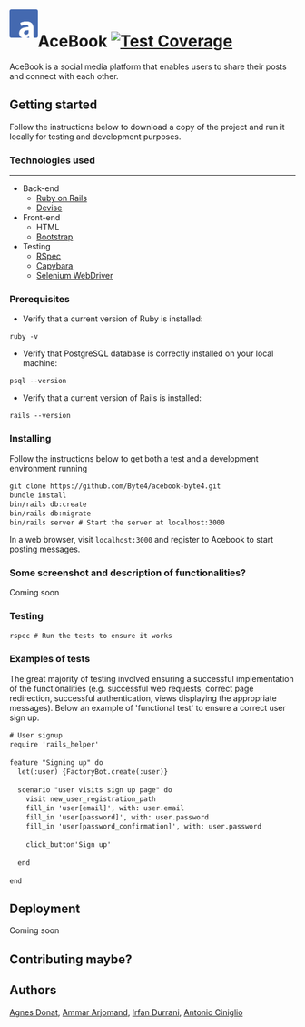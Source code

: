 <img src="/public/logo.png" align="left" height="50" width="50">

# AceBook [![Test Coverage](https://api.codeclimate.com/v1/badges/70ad0217d63f10aac886/test_coverage)](https://codeclimate.com/github/Byte4/acebook-byte4/test_coverage)

AceBook is a social media platform that enables users to share their posts and connect with each other.

## Getting started

Follow the instructions below to download a copy of the project and run it locally for testing and development purposes.

### Technologies used
----
- Back-end
  - [Ruby on Rails](http://rubyonrails.org/)
  - [Devise](https://github.com/plataformatec/devise)
- Front-end
  - HTML
  - [Bootstrap](https://getbootstrap.com/)
- Testing
  - [RSpec](http://rspec.info/)
  - [Capybara](https://github.com/teamcapybara/capybara)
  - [Selenium WebDriver](https://www.seleniumhq.org/projects/webdriver/)


### Prerequisites

- Verify that a current version of Ruby is installed:
```
ruby -v
```
- Verify that PostgreSQL database is correctly installed on your local machine:
```
psql --version
```
- Verify that a current version of Rails is installed:
```
rails --version
```

### Installing
Follow the instructions below to get both a test and a development environment running
```
git clone https://github.com/Byte4/acebook-byte4.git
bundle install
bin/rails db:create
bin/rails db:migrate
bin/rails server # Start the server at localhost:3000
```
In a web browser, visit `localhost:3000` and register to Acebook to start posting messages.


### Some screenshot and description of functionalities?

Coming soon

### Testing

```
rspec # Run the tests to ensure it works
```

### Examples of tests

The great majority of testing involved ensuring a successful implementation of the functionalities (e.g. successful web requests, correct page redirection, successful authentication, views displaying the appropriate messages). Below an example of 'functional test' to ensure a correct user sign up.

```
# User signup
require 'rails_helper'

feature "Signing up" do
  let(:user) {FactoryBot.create(:user)}

  scenario "user visits sign up page" do
    visit new_user_registration_path
    fill_in 'user[email]', with: user.email
    fill_in 'user[password]', with: user.password
    fill_in 'user[password_confirmation]', with: user.password

    click_button'Sign up'

  end

end
```

## Deployment

Coming soon

## Contributing maybe?

## Authors
[Agnes Donat](https://github.com/agnesdonat), [Ammar Arjomand](https://github.com/Ajibaji), [Irfan Durrani](https://github.com/durranee), [Antonio Ciniglio](https://github.com/antcin)
